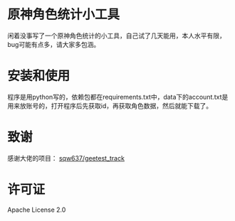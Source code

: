 # 原神角色统计小工具
闲着没事写了一个原神角色统计的小工具，自己试了几天能用，本人水平有限，bug可能有点多，请大家多包涵。
# 安装和使用
程序是用python写的，依赖包都在requirements.txt中，data下的account.txt是用来放账号的，打开程序后先获取id，再获取角色数据，然后就能下载了。
# 致谢
感谢大佬的项目：
[sqw637/geetest_track](https://github.com/sqw637/geetest_track)
# 许可证
Apache License 2.0
